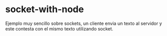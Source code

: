 # socket-with-node
Ejemplo muy sencillo sobre sockets, un cliente envia un texto al servidor y este contesta con el mismo texto utilizando socket.
